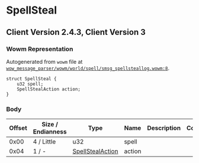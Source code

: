 # SpellSteal

## Client Version 2.4.3, Client Version 3

### Wowm Representation

Autogenerated from `wowm` file at [`wow_message_parser/wowm/world/spell/smsg_spellsteallog.wowm:8`](https://github.com/gtker/wow_messages/tree/main/wow_message_parser/wowm/world/spell/smsg_spellsteallog.wowm#L8).
```rust,ignore
struct SpellSteal {
    u32 spell;
    SpellStealAction action;
}
```
### Body

| Offset | Size / Endianness | Type | Name | Description | Comment |
| ------ | ----------------- | ---- | ---- | ----------- | ------- |
| 0x00 | 4 / Little | u32 | spell |  |  |
| 0x04 | 1 / - | [SpellStealAction](spellstealaction.md) | action |  |  |

